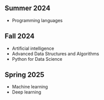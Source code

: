 ## Summer 2024
- Programming languages
## Fall 2024
- Artificial intelligence
- Advanced Data Structures and Algorithms
- Python for Data Science
## Spring 2025
- Machine learning
- Deep learning
